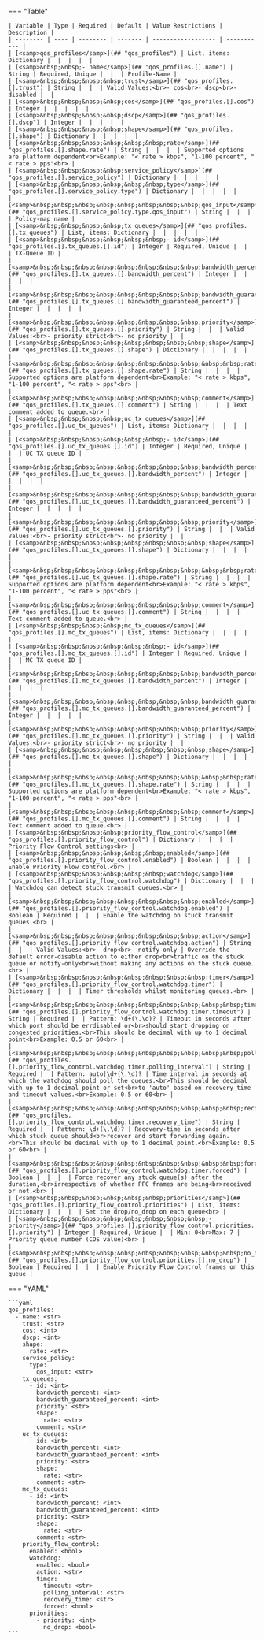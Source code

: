 === "Table"

    | Variable | Type | Required | Default | Value Restrictions | Description |
    | -------- | ---- | -------- | ------- | ------------------ | ----------- |
    | [<samp>qos_profiles</samp>](## "qos_profiles") | List, items: Dictionary |  |  |  |  |
    | [<samp>&nbsp;&nbsp;- name</samp>](## "qos_profiles.[].name") | String | Required, Unique |  |  | Profile-Name |
    | [<samp>&nbsp;&nbsp;&nbsp;&nbsp;trust</samp>](## "qos_profiles.[].trust") | String |  |  | Valid Values:<br>- cos<br>- dscp<br>- disabled |  |
    | [<samp>&nbsp;&nbsp;&nbsp;&nbsp;cos</samp>](## "qos_profiles.[].cos") | Integer |  |  |  |  |
    | [<samp>&nbsp;&nbsp;&nbsp;&nbsp;dscp</samp>](## "qos_profiles.[].dscp") | Integer |  |  |  |  |
    | [<samp>&nbsp;&nbsp;&nbsp;&nbsp;shape</samp>](## "qos_profiles.[].shape") | Dictionary |  |  |  |  |
    | [<samp>&nbsp;&nbsp;&nbsp;&nbsp;&nbsp;&nbsp;rate</samp>](## "qos_profiles.[].shape.rate") | String |  |  |  | Supported options are platform dependent<br>Example: "< rate > kbps", "1-100 percent", "< rate > pps"<br> |
    | [<samp>&nbsp;&nbsp;&nbsp;&nbsp;service_policy</samp>](## "qos_profiles.[].service_policy") | Dictionary |  |  |  |  |
    | [<samp>&nbsp;&nbsp;&nbsp;&nbsp;&nbsp;&nbsp;type</samp>](## "qos_profiles.[].service_policy.type") | Dictionary |  |  |  |  |
    | [<samp>&nbsp;&nbsp;&nbsp;&nbsp;&nbsp;&nbsp;&nbsp;&nbsp;qos_input</samp>](## "qos_profiles.[].service_policy.type.qos_input") | String |  |  |  | Policy-map name |
    | [<samp>&nbsp;&nbsp;&nbsp;&nbsp;tx_queues</samp>](## "qos_profiles.[].tx_queues") | List, items: Dictionary |  |  |  |  |
    | [<samp>&nbsp;&nbsp;&nbsp;&nbsp;&nbsp;&nbsp;- id</samp>](## "qos_profiles.[].tx_queues.[].id") | Integer | Required, Unique |  |  | TX-Queue ID |
    | [<samp>&nbsp;&nbsp;&nbsp;&nbsp;&nbsp;&nbsp;&nbsp;&nbsp;bandwidth_percent</samp>](## "qos_profiles.[].tx_queues.[].bandwidth_percent") | Integer |  |  |  |  |
    | [<samp>&nbsp;&nbsp;&nbsp;&nbsp;&nbsp;&nbsp;&nbsp;&nbsp;bandwidth_guaranteed_percent</samp>](## "qos_profiles.[].tx_queues.[].bandwidth_guaranteed_percent") | Integer |  |  |  |  |
    | [<samp>&nbsp;&nbsp;&nbsp;&nbsp;&nbsp;&nbsp;&nbsp;&nbsp;priority</samp>](## "qos_profiles.[].tx_queues.[].priority") | String |  |  | Valid Values:<br>- priority strict<br>- no priority |  |
    | [<samp>&nbsp;&nbsp;&nbsp;&nbsp;&nbsp;&nbsp;&nbsp;&nbsp;shape</samp>](## "qos_profiles.[].tx_queues.[].shape") | Dictionary |  |  |  |  |
    | [<samp>&nbsp;&nbsp;&nbsp;&nbsp;&nbsp;&nbsp;&nbsp;&nbsp;&nbsp;&nbsp;rate</samp>](## "qos_profiles.[].tx_queues.[].shape.rate") | String |  |  |  | Supported options are platform dependent<br>Example: "< rate > kbps", "1-100 percent", "< rate > pps"<br> |
    | [<samp>&nbsp;&nbsp;&nbsp;&nbsp;&nbsp;&nbsp;&nbsp;&nbsp;comment</samp>](## "qos_profiles.[].tx_queues.[].comment") | String |  |  |  | Text comment added to queue.<br> |
    | [<samp>&nbsp;&nbsp;&nbsp;&nbsp;uc_tx_queues</samp>](## "qos_profiles.[].uc_tx_queues") | List, items: Dictionary |  |  |  |  |
    | [<samp>&nbsp;&nbsp;&nbsp;&nbsp;&nbsp;&nbsp;- id</samp>](## "qos_profiles.[].uc_tx_queues.[].id") | Integer | Required, Unique |  |  | UC TX queue ID |
    | [<samp>&nbsp;&nbsp;&nbsp;&nbsp;&nbsp;&nbsp;&nbsp;&nbsp;bandwidth_percent</samp>](## "qos_profiles.[].uc_tx_queues.[].bandwidth_percent") | Integer |  |  |  |  |
    | [<samp>&nbsp;&nbsp;&nbsp;&nbsp;&nbsp;&nbsp;&nbsp;&nbsp;bandwidth_guaranteed_percent</samp>](## "qos_profiles.[].uc_tx_queues.[].bandwidth_guaranteed_percent") | Integer |  |  |  |  |
    | [<samp>&nbsp;&nbsp;&nbsp;&nbsp;&nbsp;&nbsp;&nbsp;&nbsp;priority</samp>](## "qos_profiles.[].uc_tx_queues.[].priority") | String |  |  | Valid Values:<br>- priority strict<br>- no priority |  |
    | [<samp>&nbsp;&nbsp;&nbsp;&nbsp;&nbsp;&nbsp;&nbsp;&nbsp;shape</samp>](## "qos_profiles.[].uc_tx_queues.[].shape") | Dictionary |  |  |  |  |
    | [<samp>&nbsp;&nbsp;&nbsp;&nbsp;&nbsp;&nbsp;&nbsp;&nbsp;&nbsp;&nbsp;rate</samp>](## "qos_profiles.[].uc_tx_queues.[].shape.rate") | String |  |  |  | Supported options are platform dependent<br>Example: "< rate > kbps", "1-100 percent", "< rate > pps"<br> |
    | [<samp>&nbsp;&nbsp;&nbsp;&nbsp;&nbsp;&nbsp;&nbsp;&nbsp;comment</samp>](## "qos_profiles.[].uc_tx_queues.[].comment") | String |  |  |  | Text comment added to queue.<br> |
    | [<samp>&nbsp;&nbsp;&nbsp;&nbsp;mc_tx_queues</samp>](## "qos_profiles.[].mc_tx_queues") | List, items: Dictionary |  |  |  |  |
    | [<samp>&nbsp;&nbsp;&nbsp;&nbsp;&nbsp;&nbsp;- id</samp>](## "qos_profiles.[].mc_tx_queues.[].id") | Integer | Required, Unique |  |  | MC TX queue ID |
    | [<samp>&nbsp;&nbsp;&nbsp;&nbsp;&nbsp;&nbsp;&nbsp;&nbsp;bandwidth_percent</samp>](## "qos_profiles.[].mc_tx_queues.[].bandwidth_percent") | Integer |  |  |  |  |
    | [<samp>&nbsp;&nbsp;&nbsp;&nbsp;&nbsp;&nbsp;&nbsp;&nbsp;bandwidth_guaranteed_percent</samp>](## "qos_profiles.[].mc_tx_queues.[].bandwidth_guaranteed_percent") | Integer |  |  |  |  |
    | [<samp>&nbsp;&nbsp;&nbsp;&nbsp;&nbsp;&nbsp;&nbsp;&nbsp;priority</samp>](## "qos_profiles.[].mc_tx_queues.[].priority") | String |  |  | Valid Values:<br>- priority strict<br>- no priority |  |
    | [<samp>&nbsp;&nbsp;&nbsp;&nbsp;&nbsp;&nbsp;&nbsp;&nbsp;shape</samp>](## "qos_profiles.[].mc_tx_queues.[].shape") | Dictionary |  |  |  |  |
    | [<samp>&nbsp;&nbsp;&nbsp;&nbsp;&nbsp;&nbsp;&nbsp;&nbsp;&nbsp;&nbsp;rate</samp>](## "qos_profiles.[].mc_tx_queues.[].shape.rate") | String |  |  |  | Supported options are platform dependent<br>Example: "< rate > kbps", "1-100 percent", "< rate > pps"<br> |
    | [<samp>&nbsp;&nbsp;&nbsp;&nbsp;&nbsp;&nbsp;&nbsp;&nbsp;comment</samp>](## "qos_profiles.[].mc_tx_queues.[].comment") | String |  |  |  | Text comment added to queue.<br> |
    | [<samp>&nbsp;&nbsp;&nbsp;&nbsp;priority_flow_control</samp>](## "qos_profiles.[].priority_flow_control") | Dictionary |  |  |  | Priority Flow Control settings<br> |
    | [<samp>&nbsp;&nbsp;&nbsp;&nbsp;&nbsp;&nbsp;enabled</samp>](## "qos_profiles.[].priority_flow_control.enabled") | Boolean |  |  |  | Enable Priority Flow control.<br> |
    | [<samp>&nbsp;&nbsp;&nbsp;&nbsp;&nbsp;&nbsp;watchdog</samp>](## "qos_profiles.[].priority_flow_control.watchdog") | Dictionary |  |  |  | Watchdog can detect stuck transmit queues.<br> |
    | [<samp>&nbsp;&nbsp;&nbsp;&nbsp;&nbsp;&nbsp;&nbsp;&nbsp;enabled</samp>](## "qos_profiles.[].priority_flow_control.watchdog.enabled") | Boolean | Required |  |  | Enable the watchdog on stuck transmit queues.<br> |
    | [<samp>&nbsp;&nbsp;&nbsp;&nbsp;&nbsp;&nbsp;&nbsp;&nbsp;action</samp>](## "qos_profiles.[].priority_flow_control.watchdog.action") | String |  |  | Valid Values:<br>- drop<br>- notify-only | Override the default error-disable action to either drop<br>traffic on the stuck queue or notify-only<br>without making any actions on the stuck queue.<br> |
    | [<samp>&nbsp;&nbsp;&nbsp;&nbsp;&nbsp;&nbsp;&nbsp;&nbsp;timer</samp>](## "qos_profiles.[].priority_flow_control.watchdog.timer") | Dictionary |  |  |  | Timer thresholds whilst monitoring queues.<br> |
    | [<samp>&nbsp;&nbsp;&nbsp;&nbsp;&nbsp;&nbsp;&nbsp;&nbsp;&nbsp;&nbsp;timeout</samp>](## "qos_profiles.[].priority_flow_control.watchdog.timer.timeout") | String | Required |  | Pattern: \d+(\.\d)? | Timeout in seconds after which port should be errdisabled or<br>should start dropping on congested priorities.<br>This should be decimal with up to 1 decimal point<br>Example: 0.5 or 60<br> |
    | [<samp>&nbsp;&nbsp;&nbsp;&nbsp;&nbsp;&nbsp;&nbsp;&nbsp;&nbsp;&nbsp;polling_interval</samp>](## "qos_profiles.[].priority_flow_control.watchdog.timer.polling_interval") | String | Required |  | Pattern: auto|\d+(\.\d)? | Time interval in seconds at which the watchdog should poll the queues.<br>This should be decimal with up to 1 decimal point or set<br>to 'auto' based on recovery_time and timeout values.<br>Example: 0.5 or 60<br> |
    | [<samp>&nbsp;&nbsp;&nbsp;&nbsp;&nbsp;&nbsp;&nbsp;&nbsp;&nbsp;&nbsp;recovery_time</samp>](## "qos_profiles.[].priority_flow_control.watchdog.timer.recovery_time") | String | Required |  | Pattern: \d+(\.\d)? | Recovery-time in seconds after which stuck queue should<br>recover and start forwarding again.<br>This should be decimal with up to 1 decimal point.<br>Example: 0.5 or 60<br> |
    | [<samp>&nbsp;&nbsp;&nbsp;&nbsp;&nbsp;&nbsp;&nbsp;&nbsp;&nbsp;&nbsp;forced</samp>](## "qos_profiles.[].priority_flow_control.watchdog.timer.forced") | Boolean |  |  |  | Force recover any stuck queue(s) after the duration,<br>irrespective of whether PFC frames are being<br>received or not.<br> |
    | [<samp>&nbsp;&nbsp;&nbsp;&nbsp;&nbsp;&nbsp;priorities</samp>](## "qos_profiles.[].priority_flow_control.priorities") | List, items: Dictionary |  |  |  | Set the drop/no_drop on each queue<br> |
    | [<samp>&nbsp;&nbsp;&nbsp;&nbsp;&nbsp;&nbsp;&nbsp;&nbsp;- priority</samp>](## "qos_profiles.[].priority_flow_control.priorities.[].priority") | Integer | Required, Unique |  | Min: 0<br>Max: 7 | Priority queue number (COS value)<br> |
    | [<samp>&nbsp;&nbsp;&nbsp;&nbsp;&nbsp;&nbsp;&nbsp;&nbsp;&nbsp;&nbsp;no_drop</samp>](## "qos_profiles.[].priority_flow_control.priorities.[].no_drop") | Boolean | Required |  |  | Enable Priority Flow Control frames on this queue |

=== "YAML"

    ```yaml
    qos_profiles:
      - name: <str>
        trust: <str>
        cos: <int>
        dscp: <int>
        shape:
          rate: <str>
        service_policy:
          type:
            qos_input: <str>
        tx_queues:
          - id: <int>
            bandwidth_percent: <int>
            bandwidth_guaranteed_percent: <int>
            priority: <str>
            shape:
              rate: <str>
            comment: <str>
        uc_tx_queues:
          - id: <int>
            bandwidth_percent: <int>
            bandwidth_guaranteed_percent: <int>
            priority: <str>
            shape:
              rate: <str>
            comment: <str>
        mc_tx_queues:
          - id: <int>
            bandwidth_percent: <int>
            bandwidth_guaranteed_percent: <int>
            priority: <str>
            shape:
              rate: <str>
            comment: <str>
        priority_flow_control:
          enabled: <bool>
          watchdog:
            enabled: <bool>
            action: <str>
            timer:
              timeout: <str>
              polling_interval: <str>
              recovery_time: <str>
              forced: <bool>
          priorities:
            - priority: <int>
              no_drop: <bool>
    ```
